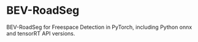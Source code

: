 # BEV-RoadSeg
BEV-RoadSeg for Freespace Detection in PyTorch, including Python onnx and tensorRT API versions.
